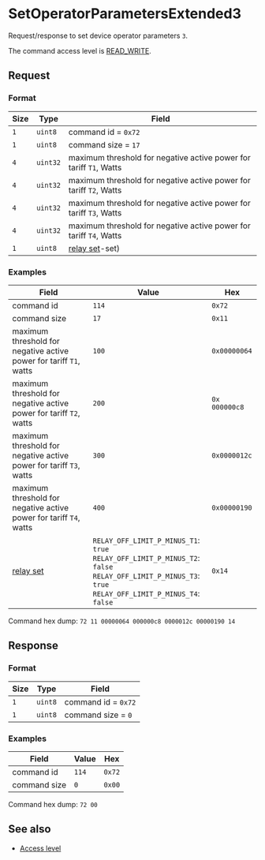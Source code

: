 # SetOperatorParametersExtended3

Request/response to set device operator parameters `3`.

The command access level is [READ_WRITE](../basics.md#command-access-level).


## Request

### Format

| Size | Type     | Field                                                              |
| ---- | -------- | ------------------------------------------------------------------ |
| `1`  | `uint8`  | command id = `0x72`                                                |
| `1`  | `uint8`  | command size = `17`                                                |
| `4`  | `uint32` | maximum threshold for negative active power for tariff `T1`, Watts |
| `4`  | `uint32` | maximum threshold for negative active power for tariff `T2`, Watts |
| `4`  | `uint32` | maximum threshold for negative active power for tariff `T3`, Watts |
| `4`  | `uint32` | maximum threshold for negative active power for tariff `T4`, Watts |
| `1`  | `uint8`  | [relay set](GetOperatorParametersExtended3.md#relay-set)-set)      |

### Examples

<table>
    <thead>
        <tr>
            <th>Field</th>
            <th>Value</th>
            <th>Hex</th>
        </tr>
    </thead>
    <tbody>
        <tr>
            <td>command id</td>
            <td><code>114</code></td>
            <td><code>0x72</code></td>
        </tr>
        <tr>
            <td>command size</td>
            <td><code>17</code></td>
            <td><code>0x11</code></td>
        </tr>
        <tr>
            <td>maximum threshold for negative active power for tariff <code>T1</code>, watts</td>
            <td><code>100</code></td>
            <td><code>0x00000064</code></td>
        </tr>
        <tr>
            <td>maximum threshold for negative active power for tariff <code>T2</code>, watts</td>
            <td><code>200</code></td>
            <td><code>0x 000000c8</code></td>
        </tr>
        <tr>
            <td>maximum threshold for negative active power for tariff <code>T3</code>, watts</td>
            <td><code>300</code></td>
            <td><code>0x0000012c</code></td>
        </tr>
        <tr>
            <td>maximum threshold for negative active power for tariff <code>T4</code>, watts</td>
            <td><code>400</code></td>
            <td><code>0x00000190</code></td>
        </tr>
        <tr>
            <td>
                <a href="./GetOperatorParametersExtended3.md#relay-set">relay set</a>
            </td>
            <td>
                <code>RELAY_OFF_LIMIT_P_MINUS_T1</code>: <code>true</code><br>
                <code>RELAY_OFF_LIMIT_P_MINUS_T2</code>: <code>false</code><br>
                <code>RELAY_OFF_LIMIT_P_MINUS_T3</code>: <code>true</code><br>
                <code>RELAY_OFF_LIMIT_P_MINUS_T4</code>: <code>false</code>
            </td>
            <td><code>0x14</code></td>
        </tr>
    </tbody>
</table>

Command hex dump: `72 11 00000064 000000c8 0000012c 00000190 14`


## Response

### Format

| Size | Type    | Field               |
| ---- | ------- | ------------------- |
| `1`  | `uint8` | command id = `0x72` |
| `1`  | `uint8` | command size = `0`  |

### Examples

| Field        | Value | Hex    |
| ------------ | ----- | ------ |
| command id   | `114` | `0x72` |
| command size | `0`   | `0x00` |

Command hex dump: `72 00`


## See also

* [Access level](../basics.md#command-access-level)
